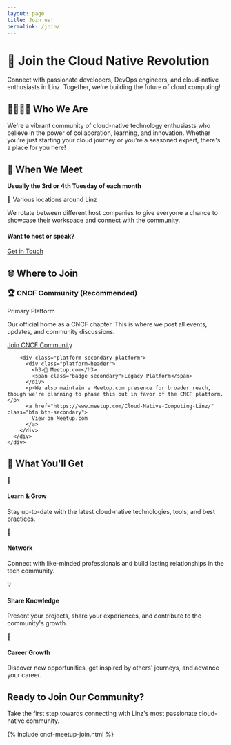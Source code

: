 ```yaml
---
layout: page
title: Join us!
permalink: /join/
---
```


<div class="join-hero">
  <div class="hero-content">
    <h1>🚀 Join the Cloud Native Revolution</h1>
    <p class="lead">Connect with passionate developers, DevOps engineers, and cloud-native enthusiasts in Linz. Together, we're building the future of cloud computing!</p>
  </div>
</div>

<div class="content-grid">
  <div class="card gradient-card">
    <div class="card-content text-center">
      <h2>👨‍💻👩‍💻 Who We Are</h2>
      <p>We're a vibrant community of cloud-native technology enthusiasts who believe in the power of collaboration, learning, and innovation. Whether you're just starting your cloud journey or you're a seasoned expert, there's a place for you here!</p>
    </div>
  </div>

  <div class="card">
    <div class="card-header">
      <h2>📅 When We Meet</h2>
    </div>
    <div class="card-content">
      <div class="meeting-info">
        <div class="info-highlight">
          <strong>Usually the 3rd or 4th Tuesday of each month</strong>
        </div>
        <p>📍 Various locations around Linz</p>
        <p>We rotate between different host companies to give everyone a chance to showcase their workspace and connect with the community.</p>
        <div class="cta-box">
          <h4>Want to host or speak?</h4>
          <a href="https://forms.gle/9GPboKs4T5Yboq5c8" class="btn btn-primary">Get in Touch</a>
        </div>
      </div>
    </div>
  </div>

  <div class="card">
    <div class="card-header">
      <h2>🌐 Where to Join</h2>
    </div>
    <div class="card-content">
      <div class="platform-grid">
        <div class="platform primary-platform">
          <div class="platform-header">
            <h3>🏆 CNCF Community (Recommended)</h3>
            <span class="badge primary">Primary Platform</span>
          </div>
          <p>Our official home as a CNCF chapter. This is where we post all events, updates, and community discussions.</p>
          <a href="https://community.cncf.io/linz/" class="btn btn-primary">
            Join CNCF Community
          </a>
        </div>
        
        <div class="platform secondary-platform">
          <div class="platform-header">
            <h3>📱 Meetup.com</h3>
            <span class="badge secondary">Legacy Platform</span>
          </div>
          <p>We also maintain a Meetup.com presence for broader reach, though we're planning to phase this out in favor of the CNCF platform.</p>
          <a href="https://www.meetup.com/Cloud-Native-Computing-Linz/" class="btn btn-secondary">
            View on Meetup.com
          </a>
        </div>
      </div>
    </div>
  </div>

  <div class="card">
    <div class="card-header">
      <h2>🎯 What You'll Get</h2>
    </div>
    <div class="card-content">
      <div class="benefits-grid">
        <div class="benefit-item">
          <div class="benefit-icon">🧠</div>
          <h4>Learn & Grow</h4>
          <p>Stay up-to-date with the latest cloud-native technologies, tools, and best practices.</p>
        </div>
        <div class="benefit-item">
          <div class="benefit-icon">🤝</div>
          <h4>Network</h4>
          <p>Connect with like-minded professionals and build lasting relationships in the tech community.</p>
        </div>
        <div class="benefit-item">
          <div class="benefit-icon">💡</div>
          <h4>Share Knowledge</h4>
          <p>Present your projects, share your experiences, and contribute to the community's growth.</p>
        </div>
        <div class="benefit-item">
          <div class="benefit-icon">🚀</div>
          <h4>Career Growth</h4>
          <p>Discover new opportunities, get inspired by others' journeys, and advance your career.</p>
        </div>
      </div>
    </div>
  </div>
</div>

<div class="join-cta">
  <div class="card gradient-card">
    <div class="card-content text-center">
      <h2>Ready to Join Our Community?</h2>
      <p>Take the first step towards connecting with Linz's most passionate cloud-native community.</p>
      {% include cncf-meetup-join.html %}
    </div>
  </div>
</div>
